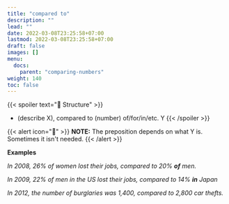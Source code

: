 ```yaml
---
title: "compared to"
description: ""
lead: ""
date: 2022-03-08T23:25:58+07:00
lastmod: 2022-03-08T23:25:58+07:00
draft: false
images: []
menu:
  docs:
    parent: "comparing-numbers"
weight: 140
toc: false
---
```


{{< spoiler text="🌱 Structure" >}}
- (describe X), compared to (number) of/for/in/etc. Y
{{< /spoiler >}}

{{< alert icon="📝" >}}
**NOTE:** The preposition depends on what Y is. Sometimes it isn't needed.
{{< /alert >}}

**Examples**

_In 2008, 26% of women lost their jobs, compared to 20% **of** men._

_In 2009, 22% of men in the US lost their jobs, compared to 14% **in** Japan_

_In 2012, the number of burglaries was 1,400, compared to 2,800 car thefts._